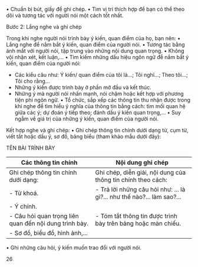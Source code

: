 • Chuẩn bị bút, giấy để ghi chép.
• Tìm vị trí thích hợp để bạn có thể theo dõi và tương tác với người nói một cách tốt nhất.

Bước 2: Lắng nghe và ghi chép

Trong khi nghe người nói trình bày ý kiến, quan điểm của họ, bạn nên:
• Lắng nghe để nắm bắt ý kiến, quan điểm của người nói.
• Tương tác bằng ánh mắt với người nói, tập trung vào những nội dung quan trọng.
• Không vội nhận xét, kết luận,...
• Tìm kiếm những dấu hiệu ngôn ngữ để nắm bắt ý kiến, quan điểm của người nói:
- Các kiểu câu như: Ý kiến/ quan điểm của tôi là...; Tôi nghĩ...; Theo tôi...; Tôi cho rằng...
- Những ý kiến được trình bày ở phần mở đầu và kết thúc.
- Những ý mà người nói nhấn mạnh, nói chậm hoặc kết hợp với phương tiện phi ngôn ngữ.
• Tổ chức, sắp xếp các thông tin thu nhận được trong khi nghe để tìm hiểu ý nghĩa của thông tin bằng cách: tìm mối quan hệ giữa các ý; dự đoán ý tiếp theo; đánh dấu ý kiến quan trọng,...
• Suy ngẫm về giá trị của những ý kiến, quan điểm của người nói.

Kết hợp nghe và ghi chép:
• Ghi chép thông tin chính dưới dạng từ, cụm từ, viết tắt hoặc dấu ý, sơ đồ, bảng biểu (tham khảo mẫu dưới đây):

TÊN BÀI TRÌNH BÀY

Các thông tin chính | Nội dung ghi chép
--- | ---
Ghi chép thông tin chính dưới dạng: | Ghi chép, diễn giải, nội dung của thông tin chính theo cách:
- Từ khoá. | - Trả lời những câu hỏi như: ... là gì?... như thế nào?... làm sao?...
- Ý chính. | 
- Câu hỏi quan trọng liên quan đến nội dung trình bày. | - Tóm tắt thông tin được trình bày trên bảng hoặc màn chiếu.
 | - Sơ đồ, biểu đồ, hình ảnh,...

• Ghi những câu hỏi, ý kiến muốn trao đổi với người nói.

26